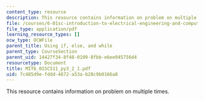 ```yaml
---
content_type: resource
description: This resource contains information on problem on multiple times.
file: /courses/6-01sc-introduction-to-electrical-engineering-and-computer-science-i-spring-2011/7c485d9efddd4672a53ab28c9b0166a8_MIT6_01SCS11_py3_2_1.pdf
file_type: application/pdf
learning_resource_types: []
ocw_type: OCWFile
parent_title: Using if, else, and while
parent_type: CourseSection
parent_uid: 14427f34-8f48-0109-8fbb-e6ee945756d4
resourcetype: Document
title: MIT6_01SCS11_py3_2_1.pdf
uid: 7c485d9e-fddd-4672-a53a-b28c9b0166a8
---
```

This resource contains information on problem on multiple times.